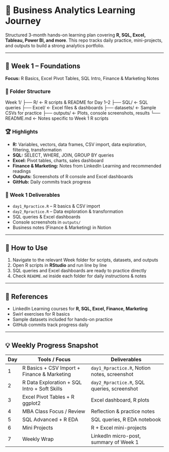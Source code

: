 # 🚀 Business Analytics Learning Journey

Structured 3-month hands-on learning plan covering **R, SQL, Excel, Tableau, Power BI, and more**. This repo tracks daily practice, mini-projects, and outputs to build a strong analytics portfolio.

---

## 📅 Week 1 – Foundations

**Focus:** R Basics, Excel Pivot Tables, SQL Intro, Finance & Marketing Notes

### 📂 Folder Structure
Week 1/
├── R/ ← R scripts & README for Day 1–2
├── SQL/ ← SQL queries
├── Excel/ ← Excel files & dashboards
├── datasets/ ← Sample CSVs for practice
├── outputs/ ← Plots, console screenshots, results
└── README.md ← Notes specific to Week 1 R scripts

### 🏆 Highlights
- **R:** Variables, vectors, data frames, CSV import, data exploration, filtering, transformation  
- **SQL:** SELECT, WHERE, JOIN, GROUP BY queries  
- **Excel:** Pivot tables, charts, sales dashboard  
- **Finance & Marketing:** Notes from LinkedIn Learning and recommended readings  
- **Outputs:** Screenshots of R console and Excel dashboards  
- **GitHub:** Daily commits track progress

### 📂 Week 1 Deliverables
- `day1_Rpractice.R` – R basics & CSV import  
- `day2_Rpractice.R` – Data exploration & transformation  
- SQL queries & Excel dashboards  
- Console screenshots in `outputs/`  
- Business notes (Finance & Marketing) in Notion

---

## 📖 How to Use
1. Navigate to the relevant Week folder for scripts, datasets, and outputs  
2. Open R scripts in **RStudio** and run line by line  
3. SQL queries and Excel dashboards are ready to practice directly  
4. Check `README.md` inside each folder for daily instructions & notes

---

## 🔗 References
- LinkedIn Learning courses for **R, SQL, Excel, Finance, Marketing**  
- Swirl exercises for R basics  
- Sample datasets included for hands-on practice  
- GitHub commits track progress daily

---

## 💡 Weekly Progress Snapshot
| Day | Tools / Focus | Deliverables |
|-----|---------------|--------------|
| 1 | R Basics + CSV Import + Finance & Marketing | `day1_Rpractice.R`, Notion notes, screenshot |
| 2 | R Data Exploration + SQL Intro + Soft Skills | `day2_Rpractice.R`, SQL queries, screenshot |
| 3 | Excel Pivot Tables + R ggplot2 | Excel dashboard, R plots |
| 4 | MBA Class Focus / Review | Reflection & practice notes |
| 5 | SQL Advanced + R EDA | SQL queries, R EDA notebook |
| 6 | Mini Projects | R + Excel mini-projects |
| 7 | Weekly Wrap | LinkedIn micro-post, summary of Week 1 |

